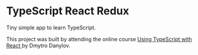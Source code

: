 # TypeScript React Redux

Tiny simple app to learn TypeScript.

This project was built by attending the online course [Using TypeScript with React
](https://www.udemy.com/course/react-with-typescript/) by Dmytro Danylov.
